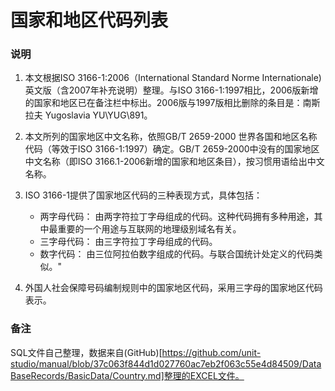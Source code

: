 # 国家和地区代码列表                         

### 说明

1. 本文根据ISO 3166-1:2006（International Standard Norme Internationale) 英文版（含2007年补充说明）整理。与ISO 3166-1:1997相比，2006版新增的国家和地区已在备注栏中标出。2006版与1997版相比删除的条目是：南斯拉夫 Yugoslavia YU\YUG\891。                       
2. 本文所列的国家地区中文名称，依照GB/T 2659-2000 世界各国和地区名称代码（等效于ISO 3166-1:1997）确定。GB/T 2659-2000中没有的国家地区中文名称（即ISO 3166.1-2006新增的国家和地区条目），按习惯用语给出中文名称。                       

3. ISO 3166-1提供了国家地区代码的三种表现方式，具体包括：
    * 两字母代码： 由两字符拉丁字母组成的代码。这种代码拥有多种用途，其中最重要的一个用途与互联网的地理级别域名有关。
    * 三字母代码： 由三字符拉丁字母组成的代码。 
    * 数字代码： 由三位阿拉伯数字组成的代码。与联合国统计处定义的代码类似。"                      
4. 外国人社会保障号码编制规则中的国家地区代码，采用三字母的国家地区代码表示。

###  备注

SQL文件自己整理，数据来自(GitHub)[https://github.com/unit-studio/manual/blob/37c063f844d1d027760ac7eb2f063c55e4d84509/DataBaseRecords/BasicData/Country.md]整理的EXCEL文件。
